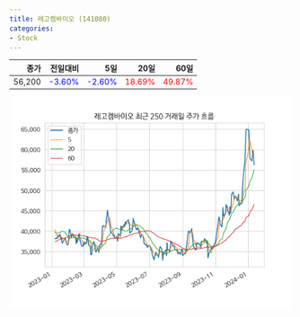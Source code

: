 ```yaml
---
title: 레고켐바이오 (141080)
categories:
- Stock
---
```


|종가|전일대비|5일|20일|60일|
|---:|-------:|--:|---:|---:|
|56,200|<span style="color: blue">-3.60%</span>|<span style="color: blue">-2.60%</span>|<span style="color: red">18.69%</span>|<span style="color: red">49.87%</span>|


<!-- more -->

![141080](/assets/images/stock/141080.png)